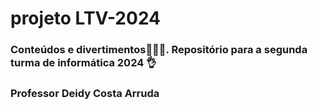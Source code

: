 # projeto LTV-2024
### Conteúdos e divertimentos😮‍💨🧏. Repositório para a segunda turma de informática 2024 👌
### Professor Deidy Costa Arruda


